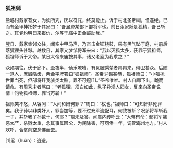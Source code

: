 <script type="text/javascript">
    var head = document.getElementsByTagName('head')[0];
    cssURL = '/public/article_1.css';
    linkTag = document.createElement('link');
    linkTag.href = cssURL;
    linkTag.setAttribute('type','text/css');
    linkTag.setAttribute('rel','stylesheet');
    head.appendChild(linkTag);
</script>
### 狐祖师

盐城村戴家有女，为妖所凭，厌以符咒，终莫能止。诉于村北圣帝祠，怪遂绝。已而有金甲神托梦于其家曰：“吾圣帝某部下邹将军也。前日汝家妖是狐精，吾已斩之。其党约明日来报仇，尔等于庙中击金鼓助我。”

翌日，戴家集邻众往，闻空中甲马声，乃奋击金钲铙鼓，果有黑气坠于庭，村前后落狐狸头甚夥。越数日，其家又梦邹将军来曰：“我以灭狐太多，获罪于狐祖师，狐祖师诉于大帝。某日大帝来庙按其事，诸父老盍为我求之？”

众如期往，伏于廊下。至夜半，仙乐嘹嘈，有冕服乘辇者冉冉来，侍卫甚众。后随一道人，庞眉皓齿，两金字牌署曰“狐祖师”。圣帝迎谒甚恭，狐祖师曰：“小狐扰世罪当死，但部将歼我族类太酷，罪不可逭[1]。”圣帝唯唯。村人自廊下出，跪而请命。有周秀才者骂曰：“老狐狸，须白如此，纵子孙淫人妇女，反来向圣帝说情！何物狐祖师，罪当万斩！”

祖师笑不怒，从容问：“人间和奸何罪？”周曰：“杖也。”祖师曰：“可知奸非死罪矣。我子孙以非类奸人，罪当加等，要不过充军流配耳，何致被斩？况邹将军斩我一子，并斩我子孙数十，何耶？”周未及答，闻庙内传呼云：“大帝有命：邹将军嫉恶太严，杀戮太重，念其事属因公，为民除害，可罚俸一年，调管海州地方。”村人欢呼，合掌向空念佛而去。

[1]逭（huàn）：逃避。

